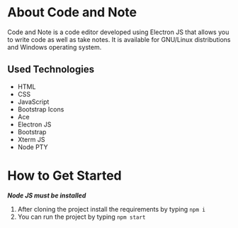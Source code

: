 # About Code and Note

Code and Note is a code editor developed using Electron JS that allows you to write code as well as take notes. It is available for GNU/Linux distributions and Windows operating system.

## Used Technologies
- HTML
- CSS
- JavaScript
- Bootstrap Icons
- Ace
- Electron JS
- Bootstrap
- Xterm JS
- Node PTY

# How to Get Started

***Node JS must be installed***

1. After cloning the project install the requirements by typing `npm i`
2. You can run the project by typing `npm start`
